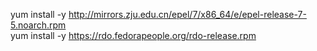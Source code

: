 yum install -y http://mirrors.zju.edu.cn/epel/7/x86_64/e/epel-release-7-5.noarch.rpm    
yum install -y https://rdo.fedorapeople.org/rdo-release.rpm
